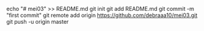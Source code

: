echo "# mei03" >> README.md
git init
git add README.md
git commit -m "first commit"
git remote add origin https://github.com/debraaa10/mei03.git
git push -u origin master
